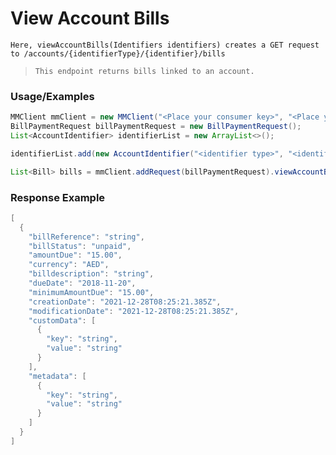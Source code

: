 # View Account Bills

`Here, viewAccountBills(Identifiers identifiers) creates a GET request to /accounts/{identifierType}/{identifier}/bills`

> `This endpoint returns bills linked to an account.`

### Usage/Examples

```java
MMClient mmClient = new MMClient("<Place your consumer key>", "<Place your consumer secret>", "<Place your API key>");
BillPaymentRequest billPaymentRequest = new BillPaymentRequest();
List<AccountIdentifier> identifierList = new ArrayList<>();

identifierList.add(new AccountIdentifier("<identifier type>", "<identifier>"));

List<Bill> bills = mmClient.addRequest(billPaymentRequest).viewAccountBills(new Identifiers(identifierList));
```

### Response Example

```java
[
  {
    "billReference": "string",
    "billStatus": "unpaid",
    "amountDue": "15.00",
    "currency": "AED",
    "billdescription": "string",
    "dueDate": "2018-11-20",
    "minimumAmountDue": "15.00",
    "creationDate": "2021-12-28T08:25:21.385Z",
    "modificationDate": "2021-12-28T08:25:21.385Z",
    "customData": [
      {
        "key": "string",
        "value": "string"
      }
    ],
    "metadata": [
      {
        "key": "string",
        "value": "string"
      }
    ]
  }
]
```